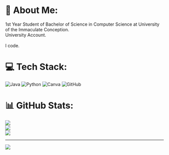 # 🌟 About Me:
1st Year Student of Bachelor of Science in Computer Science at University of the Immaculate Conception.
<br> University Account. <br>
<br> I code. 


# 💻 Tech Stack:
![Java](https://img.shields.io/badge/java-%23ED8B00.svg?style=for-the-badge&logo=openjdk&logoColor=white) ![Python](https://img.shields.io/badge/python-3670A0?style=for-the-badge&logo=python&logoColor=ffdd54) ![Canva](https://img.shields.io/badge/Canva-%2300C4CC.svg?style=for-the-badge&logo=Canva&logoColor=white) ![GitHub](https://img.shields.io/badge/github-%23121011.svg?style=for-the-badge&logo=github&logoColor=white)
# 📊 GitHub Stats:
![](https://github-readme-stats.vercel.app/api?username=NatalioFelicianoSolis&theme=github_dark&hide_border=false&include_all_commits=true&count_private=false)<br/>
![](https://github-readme-streak-stats.herokuapp.com/?user=NatalioFelicianoSolis&theme=github_dark&hide_border=false)<br/>
![](https://github-readme-stats.vercel.app/api/top-langs/?username=NatalioFelicianoSolis&theme=github_dark&hide_border=false&include_all_commits=true&count_private=false&layout=compact)

---
[![](https://visitcount.itsvg.in/api?id=NatalioFelicianoSolis&icon=0&color=4)](https://visitcount.itsvg.in)

<!-- Proudly created with GPRM ( https://gprm.itsvg.in ) -->
